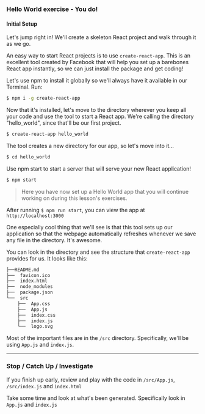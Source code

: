 ### Hello World exercise - You do!
#### Initial Setup

Let's jump right in! We'll create a skeleton React project and walk through it as we go.

An easy way to start React projects is to use `create-react-app`. This is an excellent tool created by Facebook that will help you set up a barebones React app instantly, so we can just install the package and get coding!

Let's use npm to install it globally so we'll always have it available in our Terminal. Run:

```sh
$ npm i -g create-react-app
```

Now that it's installed, let's move to the directory wherever you keep all your code and use the tool to start a React app. We're calling the directory "hello_world", since that'll be our first project.


```sh
$ create-react-app hello_world
```

The tool creates a new directory for our app, so let's move into it...

```sh
$ cd hello_world
```

Use npm start to start a server that will serve your new React application!

```sh
$ npm start
```

> Here you have now set up a Hello World app that you will continue working on during this lesson's exercises.

After running `$ npm run start`, you can view the app at `http://localhost:3000`

One especially cool thing that we'll see is that this tool sets up our application so that the webpage automatically refreshes whenever we save any file in the directory. It's awesome.


You can look in the directory and see the structure that `create-react-app` provides for us. It looks like this:

```sh
├──README.md
├──  favicon.ico
├──  index.html
├──  node_modules
├──  package.json
└──  src
    ├──  App.css
    ├──  App.js
    ├──  index.css
    ├──  index.js
    └──  logo.svg
```

Most of the important files are in the `/src` directory. Specifically, we'll be using `App.js` and `index.js`.

---

### Stop / Catch Up / Investigate

If you finish up early, review and play with the code in `/src/App.js`, `/src/index.js` and `index.html`

Take some time and look at what's been generated. Specifically look in `App.js` and `index.js`
